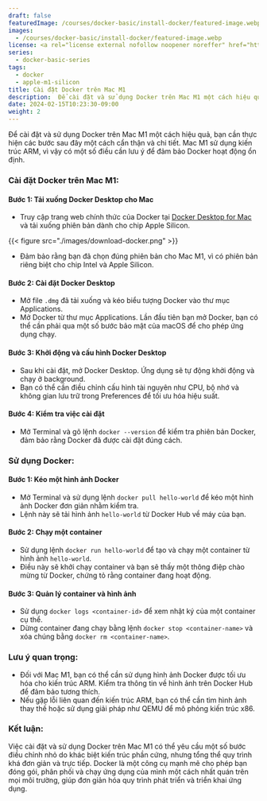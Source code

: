 ```yaml
---
draft: false
featuredImage: /courses/docker-basic/install-docker/featured-image.webp
images:
  - /courses/docker-basic/install-docker/featured-image.webp
license: <a rel="license external nofollow noopener noreffer" href="https://creativecommons.org/licenses/by-nc/4.0/" target="_blank">CC BY-NC 4.0</a>
series:
  - docker-basic-series
tags:
  - docker
  - apple-m1-silicon
title: Cài đặt Docker trên Mac M1
description:  Để cài đặt và sử dụng Docker trên Mac M1 một cách hiệu quả, bạn cần thực hiện các bước sau đây một cách cẩn thận và chi tiết. Mac M1 sử dụng kiến trúc ARM, vì vậy có một số điều cần lưu ý để đảm bảo Docker hoạt động ổn định.
date: 2024-02-15T10:23:30-09:00
weight: 2
---
```


Để cài đặt và sử dụng Docker trên Mac M1 một cách hiệu quả, bạn cần thực hiện các bước sau đây một cách cẩn thận và chi tiết. Mac M1 sử dụng kiến trúc ARM, vì vậy có một số điều cần lưu ý để đảm bảo Docker hoạt động ổn định.


### Cài đặt Docker trên Mac M1:

#### Bước 1: Tải xuống Docker Desktop cho Mac
- Truy cập trang web chính thức của Docker tại [Docker Desktop for Mac](https://docs.docker.com/desktop/install/mac-install/) và tải xuống phiên bản dành cho chip Apple Silicon.

{{< figure src="./images/download-docker.png" >}}

- Đảm bảo rằng bạn đã chọn đúng phiên bản cho Mac M1, vì có phiên bản riêng biệt cho chip Intel và Apple Silicon.

#### Bước 2: Cài đặt Docker Desktop
- Mở file `.dmg` đã tải xuống và kéo biểu tượng Docker vào thư mục Applications.
- Mở Docker từ thư mục Applications. Lần đầu tiên bạn mở Docker, bạn có thể cần phải qua một số bước bảo mật của macOS để cho phép ứng dụng chạy.

#### Bước 3: Khởi động và cấu hình Docker Desktop
- Sau khi cài đặt, mở Docker Desktop. Ứng dụng sẽ tự động khởi động và chạy ở background.
- Bạn có thể cần điều chỉnh cấu hình tài nguyên như CPU, bộ nhớ và không gian lưu trữ trong Preferences để tối ưu hóa hiệu suất.

#### Bước 4: Kiểm tra việc cài đặt
- Mở Terminal và gõ lệnh `docker --version` để kiểm tra phiên bản Docker, đảm bảo rằng Docker đã được cài đặt đúng cách.

### Sử dụng Docker:

#### Bước 1: Kéo một hình ảnh Docker
- Mở Terminal và sử dụng lệnh `docker pull hello-world` để kéo một hình ảnh Docker đơn giản nhằm kiểm tra.
- Lệnh này sẽ tải hình ảnh `hello-world` từ Docker Hub về máy của bạn.

#### Bước 2: Chạy một container
- Sử dụng lệnh `docker run hello-world` để tạo và chạy một container từ hình ảnh `hello-world`.
- Điều này sẽ khởi chạy container và bạn sẽ thấy một thông điệp chào mừng từ Docker, chứng tỏ rằng container đang hoạt động.

#### Bước 3: Quản lý container và hình ảnh
- Sử dụng `docker logs <container-id>` để xem nhật ký của một container cụ thể.
- Dừng container đang chạy bằng lệnh `docker stop <container-name>` và xóa chúng bằng `docker rm <container-name>`.

### Lưu ý quan trọng:
- Đối với Mac M1, bạn có thể cần sử dụng hình ảnh Docker được tối ưu hóa cho kiến trúc ARM. Kiểm tra thông tin về hình ảnh trên Docker Hub để đảm bảo tương thích.
- Nếu gặp lỗi liên quan đến kiến trúc ARM, bạn có thể cần tìm hình ảnh thay thế hoặc sử dụng giải pháp như QEMU để mô phỏng kiến trúc x86.

### Kết luận:
Việc cài đặt và sử dụng Docker trên Mac M1 có thể yêu cầu một số bước điều chỉnh nhỏ do khác biệt kiến trúc phần cứng, nhưng tổng thể quy trình khá đơn giản và trực tiếp. Docker là một công cụ mạnh mẽ cho phép bạn đóng gói, phân phối và chạy ứng dụng của mình một cách nhất quán trên mọi môi trường, giúp đơn giản hóa quy trình phát triển và triển khai ứng dụng.